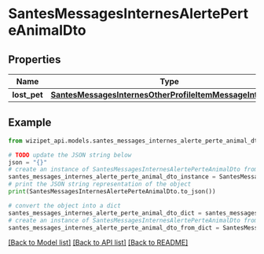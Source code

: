 # SantesMessagesInternesAlertePerteAnimalDto


## Properties

Name | Type | Description | Notes
------------ | ------------- | ------------- | -------------
**lost_pet** | [**SantesMessagesInternesOtherProfileItemMessageInterneDto**](SantesMessagesInternesOtherProfileItemMessageInterneDto.md) |  | [optional] 

## Example

```python
from wizipet_api.models.santes_messages_internes_alerte_perte_animal_dto import SantesMessagesInternesAlertePerteAnimalDto

# TODO update the JSON string below
json = "{}"
# create an instance of SantesMessagesInternesAlertePerteAnimalDto from a JSON string
santes_messages_internes_alerte_perte_animal_dto_instance = SantesMessagesInternesAlertePerteAnimalDto.from_json(json)
# print the JSON string representation of the object
print(SantesMessagesInternesAlertePerteAnimalDto.to_json())

# convert the object into a dict
santes_messages_internes_alerte_perte_animal_dto_dict = santes_messages_internes_alerte_perte_animal_dto_instance.to_dict()
# create an instance of SantesMessagesInternesAlertePerteAnimalDto from a dict
santes_messages_internes_alerte_perte_animal_dto_from_dict = SantesMessagesInternesAlertePerteAnimalDto.from_dict(santes_messages_internes_alerte_perte_animal_dto_dict)
```
[[Back to Model list]](../README.md#documentation-for-models) [[Back to API list]](../README.md#documentation-for-api-endpoints) [[Back to README]](../README.md)


